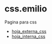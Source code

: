 # css.emilio
Pagina para css

* [hoja_externa_css](hoja_externa_css.html)
* [hoja_interna_css](hoja_externa_css.html)

